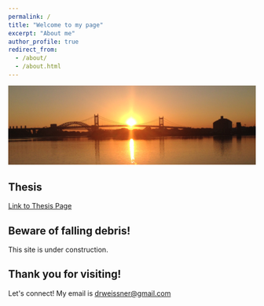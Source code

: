 ```yaml
---
permalink: /
title: "Welcome to my page"
excerpt: "About me"
author_profile: true
redirect_from: 
  - /about/
  - /about.html
---
```



![](/images/sunset.png)

Thesis
------

[Link to Thesis Page](https://dweissner.github.io/thesis/)


Beware of falling debris!  
------------------------------------------
This site is under construction.


Thank you for visiting!
------
Let's connect! My email is [drweissner@gmail.com](mailto:drweissner@gmail.com)

